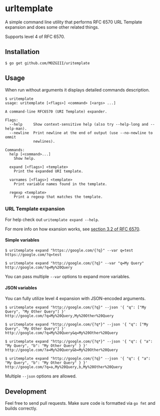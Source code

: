 # urltemplate

A simple command line utility that performs RFC 6570 URL Template expansion and does some other related things.

Supports level 4 of RFC 6570.

## Installation

```shell
$ go get github.com/MOZGIII/uritemplate
```

## Usage

When run without arguments it displays detailed commands description.

```shell
$ uritemplate
usage: uritemplate [<flags>] <command> [<args> ...]

A command-line RFC6570 (URI Template) expander.

Flags:
  --help     Show context-sensitive help (also try --help-long and --help-man).
  --newline  Print newline at the end of output (use --no-newline to ommit
             newlines).

Commands:
  help [<command>...]
    Show help.

  expand [<flags>] <template>
    Print the expanded URI template.

  varnames [<flags>] <template>
    Print variable names found in the template.

  regexp <template>
    Print a regexp that matches the template.
```

### URL Template expansion

For help check out `uritemplate expand --help`.

For more info on how exansion works, see [section 3.2 of RFC 6570](https://tools.ietf.org/html/rfc6570#section-3.2).

#### Simple variables

```
$ uritemplate expand "https://google.com/{?q}" --var q=test
https://google.com/?q=test

$ uritemplate expand "http://google.com/{?q}" --var "q=My Query"
http://google.com/?q=My%20Query
```

You can pass multiple `--var` options to expand more variables.

#### JSON variables

You can fully utilize level 4 expansion with JSON-encoded arguments.

```
$ uritemplate expand "http://google.com/{?q}" --json '{ "q": ["My Query", "My Other Query"] }'
http://google.com/?q=My%20Query,My%20Other%20Query

$ uritemplate expand "http://google.com/{?q*}" --json '{ "q": ["My Query", "My Other Query"] }'
http://google.com/?q=My%20Query&q=My%20Other%20Query

$ uritemplate expand "http://google.com/{?q*}" --json '{ "q": { "a": "My Query", "b": "My Other Query" } }'
http://google.com/?a=My%20Query&b=My%20Other%20Query

$ uritemplate expand "http://google.com/{?q}" --json '{ "q": { "a": "My Query", "b": "My Other Query" } }'
http://google.com/?q=a,My%20Query,b,My%20Other%20Query
```

Multiple `--json` options are allowed.

## Development

Feel free to send pull requests.
Make sure code is formatted via `go fmt` and builds correctly.
